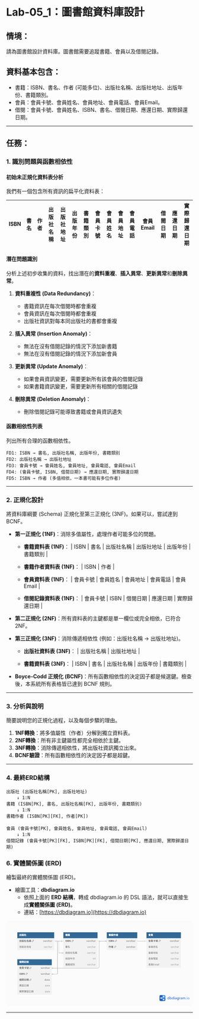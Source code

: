 # Lab-05_1：圖書館資料庫設計

## 情境：

請為圖書館設計資料庫。圖書館需要追蹤書籍、會員以及借閱記錄。

## 資料基本包含：

* 書籍：ISBN、書名、作者 (可能多位)、出版社名稱、出版社地址、出版年份、書籍類別。
* 會員：會員卡號、會員姓名、會員地址、會員電話、會員Email。
* 借閱：會員卡號、會員姓名、ISBN、書名、借閱日期、應還日期、實際歸還日期。

---

## 任務：

### 1. 識別問題與函數相依性

#### 初始未正規化資料表分析

我們有一個包含所有資訊的扁平化資料表：

| ISBN | 書名 | 作者 | 出版社名稱 | 出版社地址 | 出版年份 | 書籍類別 | 會員卡號 | 會員姓名 | 會員地址 | 會員電話 | 會員Email | 借閱日期 | 應還日期 | 實際歸還日期 |
|------|------|------|-----------|-----------|---------|---------|---------|---------|---------|---------|-----------|---------|---------|-------------|

#### 潛在問題識別

分析上述初步收集的資料，找出潛在的**資料重複**、**插入異常**、**更新異常**和**刪除異常**。

1. **資料重複性 (Data Redundancy)**：
   - 書籍資訊在每次借閱時都會重複
   - 會員資訊在每次借閱時都會重複
   - 出版社資訊對每本同出版社的書都會重複

2. **插入異常 (Insertion Anomaly)**：
   - 無法在沒有借閱記錄的情況下添加新書籍
   - 無法在沒有借閱記錄的情況下添加新會員

3. **更新異常 (Update Anomaly)**：
   - 如果會員資訊變更，需要更新所有該會員的借閱記錄
   - 如果書籍資訊變更，需要更新所有相關的借閱記錄

4. **刪除異常 (Deletion Anomaly)**：
   - 刪除借閱記錄可能導致書籍或會員資訊遺失

#### 函數相依性列表

列出所有合理的函數相依性。

```
FD1: ISBN → 書名, 出版社名稱, 出版年份, 書籍類別
FD2: 出版社名稱 → 出版社地址
FD3: 會員卡號 → 會員姓名, 會員地址, 會員電話, 會員Email
FD4: (會員卡號, ISBN, 借閱日期) → 應還日期, 實際歸還日期
FD5: ISBN → 作者 (多值相依，一本書可能有多位作者)
```

---

### 2. 正規化設計

將資料庫綱要 (Schema) 正規化至第三正規化 (3NF)。如果可以，嘗試達到 BCNF。

* **第一正規化 (1NF)**：消除多值屬性，處理作者可能多位的問題。

    * **書籍資料表 (1NF)**：
    | ISBN | 書名 | 出版社名稱 | 出版社地址 | 出版年份 | 書籍類別 |

    * **書籍作者資料表 (1NF)**：
    | ISBN | 作者 |

    * **會員資料表 (1NF)**：
    | 會員卡號 | 會員姓名 | 會員地址 | 會員電話 | 會員Email |

    * **借閱記錄資料表 (1NF)**：
    | 會員卡號 | ISBN | 借閱日期 | 應還日期 | 實際歸還日期 |

* **第二正規化 (2NF)**：所有資料表的主鍵都是單一欄位或完全相依，已符合2NF。

* **第三正規化 (3NF)**：消除傳遞相依性 (例如：出版社名稱 → 出版社地址)。

    * **出版社資料表 (3NF)**：
    | 出版社名稱 | 出版社地址 |

    * **書籍資料表 (3NF)**：
    | ISBN | 書名 | 出版社名稱 | 出版年份 | 書籍類別 |

* **Boyce-Codd 正規化 (BCNF)**：所有函數相依性的決定因子都是候選鍵。檢查後，本系統所有表格皆已達到 BCNF 規則。

---

### 3. 分析與說明

簡要說明您的正規化過程，以及每個步驟的理由。

1. **1NF轉換**：將多值屬性（作者）分解到獨立資料表。
2. **2NF轉換**：所有非主鍵屬性都完全相依於主鍵。
3. **3NF轉換**：消除傳遞相依性，將出版社資訊獨立出來。
4. **BCNF驗證**：所有函數相依性的決定因子都是超鍵。

---

### 4. 最終ERD結構

```
出版社 (出版社名稱[PK], 出版社地址)
    ↓ 1:N
書籍 (ISBN[PK], 書名, 出版社名稱[FK], 出版年份, 書籍類別)
    ↓ 1:N
書籍作者 (ISBN[PK][FK], 作者[PK])
    
會員 (會員卡號[PK], 會員姓名, 會員地址, 會員電話, 會員Email)
    ↓ 1:N
借閱記錄 (會員卡號[PK][FK], ISBN[PK][FK], 借閱日期[PK], 應還日期, 實際歸還日期)
```

### 6. 實體關係圖 (ERD)

繪製最終的實體關係圖 (ERD)。

* 繪圖工具：**dbdiagram.io**
    * 依照上面的 **ERD 結構**，轉成 dbdiagram.io 的 DSL 語法，就可以直接生成**實體關係圖 (ERD)**。
    * 連結：[https://dbdiagram.io](https://dbdiagram.io)

![圖片描述](./Lab-05_1.png)

---

